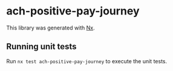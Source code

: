 # ach-positive-pay-journey

This library was generated with [Nx](https://nx.dev).


## Running unit tests

Run `nx test ach-positive-pay-journey` to execute the unit tests.


